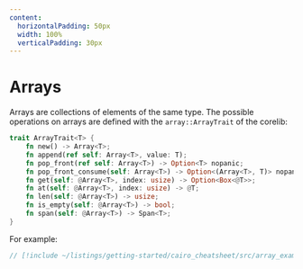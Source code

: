 ```yaml
---
content:
  horizontalPadding: 50px
  width: 100%
  verticalPadding: 30px
---
```


# Arrays

Arrays are collections of elements of the same type.
The possible operations on arrays are defined with the `array::ArrayTrait` of the corelib:

```rust
trait ArrayTrait<T> {
    fn new() -> Array<T>;
    fn append(ref self: Array<T>, value: T);
    fn pop_front(ref self: Array<T>) -> Option<T> nopanic;
    fn pop_front_consume(self: Array<T>) -> Option<(Array<T>, T)> nopanic;
    fn get(self: @Array<T>, index: usize) -> Option<Box<@T>>;
    fn at(self: @Array<T>, index: usize) -> @T;
    fn len(self: @Array<T>) -> usize;
    fn is_empty(self: @Array<T>) -> bool;
    fn span(self: @Array<T>) -> Span<T>;
}
```

For example:

```rust
// [!include ~/listings/getting-started/cairo_cheatsheet/src/array_example.cairo]
```
